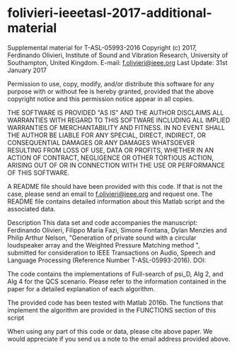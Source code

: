 # folivieri-ieeetasl-2017-additional-material

 Supplemental material for T-ASL-05993-2016
 Copyright (c) 2017, Ferdinando Olivieri,
 Institute of Sound and Vibration Research, University of Southampton, United Kingdom.
 E-mail: f.olivieri@ieee.org
 Last Update: 31st January 2017

Permission to use, copy, modify, and/or distribute this software for any purpose
 with or without fee is hereby granted, provided that the above copyright notice
 and this permission notice appear in all copies.

 THE SOFTWARE IS PROVIDED "AS IS" AND THE AUTHOR DISCLAIMS ALL WARRANTIES
 WITH REGARD TO THIS SOFTWARE INCLUDING ALL IMPLIED WARRANTIES OF MERCHANTABILITY
 AND FITNESS. IN NO EVENT SHALL THE AUTHOR BE LIABLE FOR ANY SPECIAL,
 DIRECT, INDIRECT, OR CONSEQUENTIAL DAMAGES OR ANY DAMAGES WHATSOEVER
 RESULTING FROM LOSS OF USE, DATA OR PROFITS, WHETHER IN AN ACTION OF CONTRACT,
 NEGLIGENCE OR OTHER TORTIOUS ACTION, ARISING OUT OF OR IN CONNECTION WITH THE
 USE OR PERFORMANCE OF THIS SOFTWARE.

 A README file should have been provided with this code. If that is not the case,
 please send an email to f.olivieri@ieee.org and request one.
 The README file contains detailed information about this Matlab script and the associated data.

 Description
 This data set and code accompanies the manuscript:
 Ferdinando Olivieri, Filippo Maria Fazi, Simone Fontana, Dylan Menzies and Philip Arthur Nelson,
 "Generation of private sound with a circular loudspeaker array and the Weighted Pressure Matching method ",
 submitted for consideration to IEEE Transactions on Audio, Speech and Language Processing
 (Reference Number T-ASL-05993-2016).
 DOI: <TBA>

 The code contains the implementations of Full-search of psi_D, Alg 2, and Alg 4 for the QCS scenario.
 Please refer to the information contained in the paper for a detailed explanation of each algorithm.

 The provided code has been tested with Matlab 2016b.
 The functions that implement the algorithm are provided in the FUNCTIONS
 section of this script

 When using any part of this code or data, please cite above paper.
 We would appreciate if you send us a note to the email address provided above.
